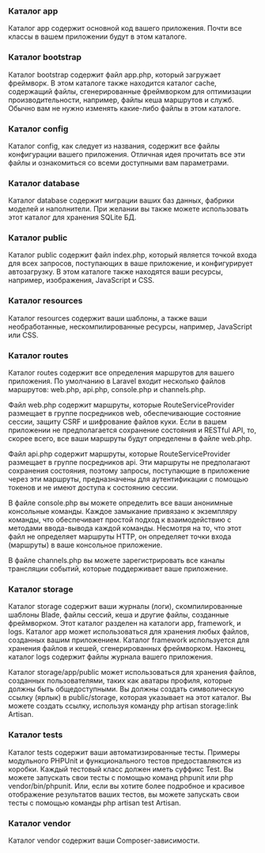 
### Каталог app

Каталог app содержит основной код вашего приложения. Почти все классы в вашем приложении будут в этом каталоге.

### Каталог bootstrap

Каталог bootstrap содержит файл app.php, который загружает фреймворк. В этом каталоге также находится каталог cache, содержащий файлы, сгенерированные фреймворком для оптимизации производительности, например, файлы кеша маршрутов и служб. Обычно вам не нужно изменять какие-либо файлы в этом каталоге.

### Каталог config

Каталог config, как следует из названия, содержит все файлы конфигурации вашего приложения. Отличная идея прочитать все эти файлы и ознакомиться со всеми доступными вам параметрами.

### Каталог database

Каталог database содержит миграции ваших баз данных, фабрики моделей и наполнители. При желании вы также можете использовать этот каталог для хранения SQLite БД.

### Каталог public

Каталог public содержит файл index.php, который является точкой входа для всех запросов, поступающих в ваше приложение, и конфигурирует автозагрузку. В этом каталоге также находятся ваши ресурсы, например, изображения, JavaScript и CSS.

### Каталог resources

Каталог resources содержит ваши шаблоны, а также ваши необработанные, нескомпилированные ресурсы, например, JavaScript или CSS.

### Каталог routes

Каталог routes содержит все определения маршрутов для вашего приложения. По умолчанию в Laravel входит несколько файлов маршрутов: web.php, api.php, console.php и channels.php.

Файл web.php содержит маршруты, которые RouteServiceProvider размещает в группе посредников web, обеспечивающие состояние сессии, защиту CSRF и шифрование файлов куки. Если в вашем приложении не предполагается сохранение состояния и RESTful API, то, скорее всего, все ваши маршруты будут определены в файле web.php.

Файл api.php содержит маршруты, которые RouteServiceProvider размещает в группе посредников api. Эти маршруты не предполагают сохранения состояния, поэтому запросы, поступающие в приложение через эти маршруты, предназначены для аутентификации с помощью токенов и не имеют доступа к состоянию сессии.

В файле console.php вы можете определить все ваши анонимные консольные команды. Каждое замыкание привязано к экземпляру команды, что обеспечивает простой подход к взаимодействию с методами ввода-вывода каждой команды. Несмотря на то, что этот файл не определяет маршруты HTTP, он определяет точки входа (маршруты) в ваше консольное приложение.

В файле channels.php вы можете зарегистрировать все каналы трансляции событий, которые поддерживает ваше приложение.

### Каталог storage

Каталог storage содержит ваши журналы (логи), скомпилированные шаблоны Blade, файлы сессий, кеша и другие файлы, созданные фреймворком. Этот каталог разделен на каталоги app, framework, и logs. Каталог app может использоваться для хранения любых файлов, созданных вашим приложением. Каталог framework используется для хранения файлов и кешей, сгенерированных фреймворком. Наконец, каталог logs содержит файлы журнала вашего приложения.

Каталог storage/app/public может использоваться для хранения файлов, созданных пользователями, таких как аватары профиля, которые должны быть общедоступными. Вы должны создать символическую ссылку (ярлык) в public/storage, которая указывает на этот каталог. Вы можете создать ссылку, используя команду php artisan storage:link Artisan.

### Каталог tests

Каталог tests содержит ваши автоматизированные тесты. Примеры модульного PHPUnit и функционального тестов предоставляются из коробки. Каждый тестовый класс должен иметь суффикс Test. Вы можете запускать свои тесты с помощью команд phpunit или php vendor/bin/phpunit. Или, если вы хотите более подробное и красивое отображение результатов ваших тестов, вы можете запускать свои тесты с помощью команды php artisan test Artisan.

### Каталог vendor

Каталог vendor содержит ваши Composer-зависимости.



